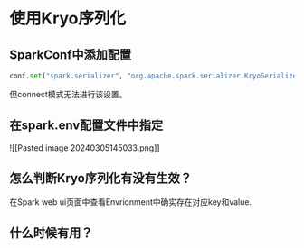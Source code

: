 # 使用Kryo序列化
## SparkConf中添加配置
```python
conf.set("spark.serializer", "org.apache.spark.serializer.KryoSerializer")
```
但connect模式无法进行该设置。
## 在spark.env配置文件中指定
![[Pasted image 20240305145033.png]]
## 怎么判断Kryo序列化有没有生效？
在Spark web ui页面中查看Envrionment中确实存在对应key和value.

## 什么时候有用？

